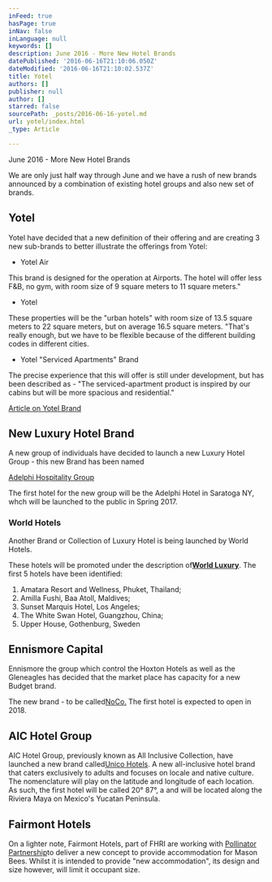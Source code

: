 ```yaml
---
inFeed: true
hasPage: true
inNav: false
inLanguage: null
keywords: []
description: June 2016 - More New Hotel Brands
datePublished: '2016-06-16T21:10:06.050Z'
dateModified: '2016-06-16T21:10:02.537Z'
title: Yotel
authors: []
publisher: null
author: []
starred: false
sourcePath: _posts/2016-06-16-yotel.md
url: yotel/index.html
_type: Article

---
```

June 2016 - More New Hotel Brands

We are only just half way through June and we have a rush of new brands announced by a combination of existing hotel groups and also new set of brands.

## Yotel

Yotel have decided that a new definition of their offering and are creating 3 new sub-brands to better illustrate the offerings from Yotel:

* Yotel Air

This brand is designed for the operation at Airports. The hotel will offer less F&B, no gym, with room size of 9 square meters to 11 square meters."

* Yotel

These properties will be the "urban hotels" with room size of 13.5 square meters to 22 square meters, but on average 16.5 square meters. "That's really enough, but we have to be flexible because of the different building codes in different cities.

* Yotel "Serviced Apartments" Brand

The precise experience that this will offer is still under development, but has been described as - "The serviced-apartment product is inspired by our cabins but will be more spacious and residential."

[Article on Yotel Brand][0]

## New Luxury Hotel Brand

A new group of individuals have decided to launch a new Luxury Hotel Group - this new Brand has been named

[Adelphi Hospitality Group][1]

The first hotel for the new group will be the Adelphi Hotel in Saratoga NY, whch will be launched to the public in Spring 2017\.

### World Hotels

Another Brand or Collection of Luxury Hotel is being launched by World Hotels.

These hotels will be promoted under the description of[**World Luxury**][2]. The first 5 hotels have been identified:

1. Amatara Resort and Wellness, Phuket, Thailand;
2. Amilla Fushi, Baa Atoll, Maldives;
3. Sunset Marquis Hotel, Los Angeles;
4. The White Swan Hotel, Guangzhou, China;
5. Upper House, Gothenburg, Sweden

## Ennismore Capital

Ennismore the group which control the Hoxton Hotels as well as the Gleneagles has decided that the market place has capacity for a new Budget brand.

The new brand - to be called[NoCo.][3] The first hotel is expected to open in 2018\.

## AIC Hotel Group

AIC Hotel Group, previously known as All Inclusive Collection, have launched a new brand called[Unico Hotels][4]. A new all-inclusive hotel brand that caters exclusively to adults and focuses on locale and native culture. The nomenclature will play on the latitude and longitude of each location. As such, the first hotel will be called 20° 87°, a and will be located along the Riviera Maya on Mexico's Yucatan Peninsula.

## Fairmont Hotels

On a lighter note, Fairmont Hotels, part of FHRI are working with [Pollinator Partnership][5]to deliver a new concept to provide accommodation for Mason Bees. Whilst it is intended to provide "new accommodation", its design and size however, will limit it occupant size.

[0]: http://www.hotelsmag.com/Industry/News/Details/66928
[1]: http://www.hotelsmag.com/Industry/News/Details/66936
[2]: https://www.worldhotels.com/inspiration/luxury-hotels
[3]: http://www.bighospitality.co.uk/Sectors/Hotels/Ennismore-to-launch-budget-hotel-brand-NoCo-in-2018
[4]: http://www.hotelmanagement.net/development/aic-launches-all-inclusive-adults-only-unico-hotels
[5]: http://www.hotelsmag.com/Industry/News/Details/66929